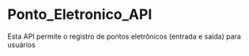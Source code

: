 # Ponto_Eletronico_API
Esta API permite o registro de pontos eletrônicos (entrada e saída) para usuários
